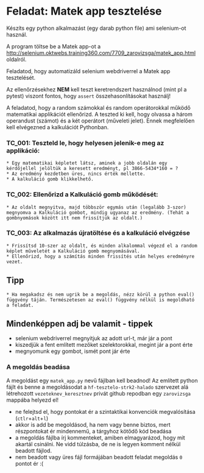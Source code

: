 # Feladat: Matek app tesztelése

Készíts egy python alkalmazást (egy darab python file) ami selenium-ot használ. 

A program töltse be a Matek app-ot a http://selenium.oktwebs.training360.com/7709_zarovizsga/matek_app.html oldalról.

Feladatod, hogy automatizáld selenium webdriverrel a Matek app tesztelését.

Az ellenőrzésekhez __NEM__ kell teszt keretrendszert használnod (mint pl a pytest) viszont fontos, hogy `assert` összehasonlításokat használj!

A feladatod, hogy a random számokkal és random operátorokkal működő matematikai applikációt ellenőrizd. A teszted ki kell, hogy olvassa a három operandust (számot) és a két operátort (műveleti jelet). Ennek megfelelően kell elvégezned a kalkulációt Pythonban. 

### TC_001: Teszteld le, hogy helyesen jelenik-e meg az applikáció:
    * Egy matematikai képletet látsz, aminek a jobb oldalán egy kérdőjellel jelöltük a keresett eredményt, pl 3866-5434*160 = ?    
    * Az eredmény kezdetben üres, nincs érték mellette.
	* A kalkuláció gomb klikkelhető.	

### TC_002: Ellenőrizd a Kalkuláció gomb működését:
	* Az oldalt megnyitva, majd többször egymás után (legalább 3-szor) megnyomva a Kalkuláció gombot, mindig ugyanaz az eredmény. (Tehát a gombnyomások között itt nem frissítjük az oldalt.)
	
### TC_003: Az alkalmazás újratöltése és a kalkuláció elvégzése
    * Frissítsd 10-szer az oldalt, és minden alkalommal végezd el a random képlet műveletét a Kalkuláció gomb megnyomásával.
	* Ellenőrizd, hogy a számítás minden frissítés után helyes eredményre vezet.
	
## Tipp
	* Ha megakadsz és nem ugrik be a megoldás, nézz körül a python eval() függvény táján. Természetesen az eval() függvény nélkül is megoldható a feladat.

## Mindenképpen adj be valamit - tippek
* selenium webdriverrel megnyitjuk az adott url-t, már jár a pont
* kiszedjük a fent említett mezőket szelektorokkal, megint jár a pont érte
* megnyomunk egy gombot, ismét pont jár érte

### A megoldás beadása
A megoldást egy `matek_app.py` nevű fájlban kell beadnod!
Az említett python fájlt és benne a megoldásodat a `hf-tesztelo-strk2-halado` szervezet alá létrehozott `vezeteknev_keresztnev` privát github repodban egy `zarovizsga` mappába helyezd el!

* ne felejtsd el, hogy pontokat ér a szintaktikai konvenciók megvalósítása (`ctlr`+`alt`+`l`)
* akkor is add be megoldásod, ha nem vagy benne biztos, mert részpontokat ér mindennemű, a tárgyhoz kötődő kód beadása
* a megoldás fájlba írj kommenteket, amiben elmagyarázod, hogy mit akartál csinálni. Ne vidd túlzásba, de ne is legyen komment nélkül beadott fájlod.
* nem beadott vagy üres fájl formájában beadott feladat megoldás `0` pontot ér :(